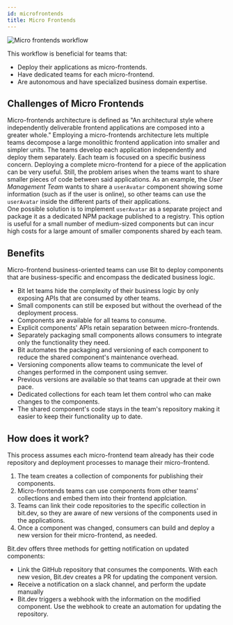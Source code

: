```yaml
---
id: microfrontends
title: Micro Frontends
---
```

![Micro frontends workflow](https://storage.googleapis.com/static.bit.dev/docs/images/workflow-microfrontends.svg)

This workflow is beneficial for teams that:  

- Deploy their applications as micro-frontends.
- Have dedicated teams for each micro-frontend.
- Are autonomous and have specialized business domain expertise. 

## Challenges of Micro Frontends

Micro-frontends architecture is defined as "An architectural style where independently deliverable frontend applications are composed into a greater whole."
Employing a micro-frontends architecture lets multiple teams decompose a large monolithic frontend application into smaller and simpler units. The teams develop each application independently and deploy them separately. Each team is focused on a specific business concern.
Deploying a complete micro-frontend for a piece of the application can be very useful. Still, the problem arises when the teams want to share smaller pieces of code between said applications.
As an example, the *User Management Team* wants to share a `userAvatar` component showing some information (such as if the user is online), so other teams can use the `userAvatar` inside the different parts of their applications.  
One possible solution is to implement `userAvatar` as a separate project and package it as a dedicated NPM package published to a registry. This option is useful for a small number of medium-sized components but can incur high costs for a large amount of smaller components shared by each team.

## Benefits

Micro-frontend business-oriented teams can use Bit to deploy components that are business-specific and encompass the dedicated business logic.

- Bit let teams hide the complexity of their business logic by only exposing APIs that are consumed by other teams.
- Small components can still be exposed but without the overhead of the deployment process.
- Components are available for all teams to consume.
- Explicit components' APIs retain separation between micro-frontends.
- Separately packaging small components allows consumers to integrate only the functionality they need.
- Bit automates the packaging and versioning of each component to reduce the shared component's maintenance overhead.
- Versioning components allow teams to communicate the level of changes performed in the component using semver.
- Previous versions are available so that teams can upgrade at their own pace.
- Dedicated collections for each team let them control who can make changes to the components.
- The shared component's code stays in the team's repository making it easier to keep their functionality up to date.

## How does it work?

This process assumes each micro-frontend team already has their code repository and deployment processes to manage their micro-frontend.

1. The team creates a collection of components for publishing their components.
1. Micro-frontends teams can use components from other teams' collections and embed them into their frontend applciation.
1. Teams can link their code repositories to the specific collection in bit.dev, so they are aware of new versions of the components used in the applications.  
1. Once a component was changed, consumers can build and deploy a new version for their micro-frontend, as needed.

Bit.dev offers three methods for getting notification on updated components:

- Link the GitHub repository that consumes the components. With each new vesion, Bit.dev creates a PR for updating the component version.  
- Receive a notification on a slack channel, and perform the update manually
- Bit.dev triggers a webhook with the information on the modified component. Use the webhook to create an automation for updating the repository.
